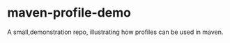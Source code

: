 maven-profile-demo
==================

A small,demonstration repo, illustrating how profiles can be used in maven.
